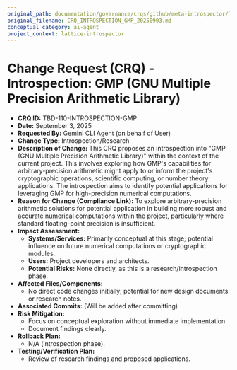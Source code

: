 ```yaml
---
original_path: documentation/governance/crqs/github/meta-introspector/lattice-introspector/docs/crq/CRQ_INTROSPECTION_GMP_20250903.md
original_filename: CRQ_INTROSPECTION_GMP_20250903.md
conceptual_category: ai-agent
project_context: lattice-introspector
---
```


# Change Request (CRQ) - Introspection: GMP (GNU Multiple Precision Arithmetic Library)

*   **CRQ ID:** TBD-110-INTROSPECTION-GMP
*   **Date:** September 3, 2025
*   **Requested By:** Gemini CLI Agent (on behalf of User)
*   **Change Type:** Introspection/Research
*   **Description of Change:**
    This CRQ proposes an introspection into "GMP (GNU Multiple Precision Arithmetic Library)" within the context of the current project. This involves exploring how GMP's capabilities for arbitrary-precision arithmetic might apply to or inform the project's cryptographic operations, scientific computing, or number theory applications. The introspection aims to identify potential applications for leveraging GMP for high-precision numerical computations.
*   **Reason for Change (Compliance Link):**
    To explore arbitrary-precision arithmetic solutions for potential application in building more robust and accurate numerical computations within the project, particularly where standard floating-point precision is insufficient.
*   **Impact Assessment:**
    *   **Systems/Services:** Primarily conceptual at this stage; potential influence on future numerical computations or cryptographic modules.
    *   **Users:** Project developers and architects.
    *   **Potential Risks:** None directly, as this is a research/introspection phase.
*   **Affected Files/Components:**
    *   No direct code changes initially; potential for new design documents or research notes.
*   **Associated Commits:** (Will be added after committing)
*   **Risk Mitigation:**
    *   Focus on conceptual exploration without immediate implementation.
    *   Document findings clearly.
*   **Rollback Plan:**
    *   N/A (introspection phase).
*   **Testing/Verification Plan:**
    *   Review of research findings and proposed applications.
